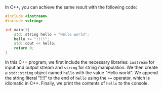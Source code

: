 In C++, you can achieve the same result with the following code:

```cpp
#include <iostream>
#include <string>

int main(){
    std::string hello = "Hello world";
    hello += "!!!!";
    std::cout << hello;
    return 0;
}
```

In this C++ program, we first include the necessary libraries: `iostream` for input and output stream and `string` for string manipulation. We then create a `std::string` object named `hello` with the value "Hello world". We append the string literal "!!!!" to the end of `hello` using the `+=` operator, which is idiomatic in C++. Finally, we print the contents of `hello` to the console.
